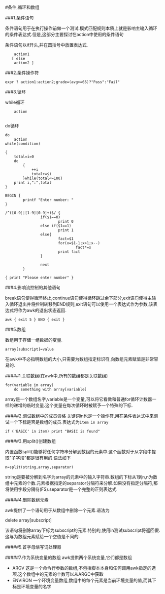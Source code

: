 #条件,循环和数组

###1.条件语句

条件语句用于在执行操作前做一个测试.模式匹配规则本质上就是影响主输入循环的条件表达式.但是,这部分主要探讨在action中使用的条件语句

条件语句以if开头,并在圆括号中放置表达式.

```if ( expression )
	action1
   [ else
	action2 ]
```

###2.条件操作符

`expr ? action1:action2;grade=(avg>=65)?"Pass":"Fail"`

###3.循环

while循环

```while(condition)
	action
	
```

do循环

```
do
	action
while(condition)

```

```
{
	total=i=0
	do
		{
			++i
			total+=$i
		}while(total<=100)
	print i,":",total
}
```

```
BEGIN {
        printf "Enter number: "
}

/^([0-9]|[1-9][0-9]+)$/ {
                if($1==0)
                        print 0
                else if($1==1)
                        print 1
                else{
                        fact=$1
                        for(x=$1-1;x>1;x--)
                                fact*=x
                        print fact
                }

                next
        }

{ print "Please enter number" }
```
###4.影响流控制的其他语句

break语句使得循环终止,continue语句使得循环跳过余下部分,exit语句使得主输入循环退出并将控制转移到END规则,exit语句可以使用一个表达式作为参数,该表达式将作为awk的退出状态返回.

`awk { exit 5 } END { exit }`

###5.数组

数组用于存储一组数据的变量.

`array[subscript]=value`

在awk中不必指明数组的大小,只需要为数组指定标识符,向数组元素赋值是非常容易的.

#####1.关联数组(在awk中,所有的数组都是关联数组)

```
for(variable in array)
	do something with array[variable]
```

array是一个数组名字,variable是一个变量,可以将它看做和普通for循环计数器一样的递增的临时变量.这个变量在每次循环时被赋予一个特殊的下标.

#####2.测试数组中的成员资格
关键词in也是一个操作符,用在条件表达式中来测试一个下标是否是数组的成员.表达式为`item in array`

```if ('BASIC' in item) print "BASIC is found"```

#####3.用split()创建数组

内置函数split()能够将任何字符串分解到数组的元素中.这个函数对于从字段中提取"子字段"都是很有用的.语法如下

`n=split(string,array,separator)`

string是要被分解到名字为array的元素中的输入字符串.数组的下标从1到n,n为数组中元素的个数.元素根据指定的separator分隔符来分解.如果没有指定分隔符,那将使用字段分隔符(FS).separator是一个完整的正则表达式.

#####4.删除数组元素

awk提供了一个语句用于从数组中删除一个元素.语法为

delete array[subscript]

该语句将删除array下标为subscript的元素.特别的,使用in测试subscript将返回假.这与为数组元素赋给一个空值是不同的.

#####5.首字母缩写词处理器

#####7.作为系统变量的数组
awk提供两个系统变量,它们都是数组
+ ARGV 这是一个命令行参数的数组,不包括脚本本身和任何调用awk指定的选项.这个数组中的元素的个数可以从ARGC中获取
+ ENVIRON 一个环境变量数组,数组中的每个元素是当前环境变量的值,而其下标是环境变量的名字




